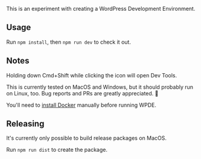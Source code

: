 This is an experiment with creating a WordPress Development Environment.

## Usage

Run `npm install`, then `npm run dev` to check it out.

## Notes

Holding down Cmd+Shift while clicking the icon will open Dev Tools.

This is currently tested on MacOS and Windows, but it should probably run on Linux, too. Bug reports and PRs are greatly appreciated. 🙂

You'll need to [install Docker](https://www.docker.com/community-edition#/download) manually before running WPDE.

## Releasing

It's currently only possible to build release packages on MacOS.

Run `npm run dist` to create the package.
